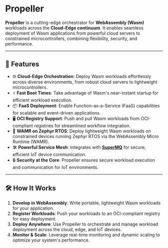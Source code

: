 # Propeller

**Propeller** is a cutting-edge orchestrator for **WebAssembly (Wasm)** workloads across the **Cloud-Edge continuum**. It enables seamless deployment of Wasm applications from powerful cloud servers to constrained microcontrollers, combining flexibility, security, and performance.

---

## 🌟 Features

- 🌐 **Cloud-Edge Orchestration**: Deploy Wasm workloads effortlessly across diverse environments, from robust cloud servers to lightweight microcontrollers.
- ⚡ **Fast Boot Times**: Take advantage of Wasm's near-instant startup for efficient workload execution.
- 📦 **FaaS Deployment**: Enable Function-as-a-Service (FaaS) capabilities for scalable and event-driven applications.
- 🖥️ **OCI Registry Support**: Push and pull Wasm workloads from OCI-compliant registries for streamlined workflow integration.
- 🔧 **WAMR on Zephyr RTOS**: Deploy lightweight Wasm workloads on constrained devices running Zephyr RTOS via the WebAssembly Micro Runtime (WAMR).
- 🛠️ **Powerful Service Mesh**: Integrates with **[SuperMQ](https://docs.supermq.abstractmachines.fr/)** for secure, efficient IoT device communication.
- 🔒 **Security at the Core**: Propeller ensures secure workload execution and communication for IoT environments.

---

## 🛠️ How It Works

1. **Develop in WebAssembly**: Write portable, lightweight Wasm workloads for your application.
2. **Register Workloads**: Push your workloads to an OCI-compliant registry for easy deployment.
3. **Deploy Anywhere**: Use Propeller to orchestrate and manage workload deployment across the cloud, edge, and IoT devices.
4. **Monitor & Scale**: Leverage real-time monitoring and dynamic scaling to optimize your system's performance.
